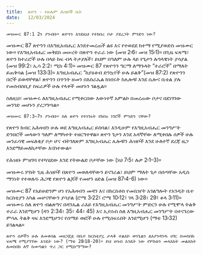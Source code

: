 ```yaml
---
title:  ጽዮን - የሁሉም ሕዝቦች ቤት
date:   12/03/2024
---
```


`መዝሙር 87:1 2ን ያንብቡ። ጽዮንን እንደዚህ የተከበረ ቦታ ያደረጋት ምንድን ነው?`

መዝሙር 87 ጽዮንን በእግዚአብሔር እንደተመረጠች ልዩ እና የተወደደ ከተማ የሚያወድስ መዝሙር ነው። የእግዚአብሔር መቅደስ መሠረት በጽዮን ተራራ ነው (መዝ 2፡6፣ መዝ 15፡1)። በጊዜ ፍጻሜ፣ ጽዮን ከተራሮች ሁሉ በላይ ከፍ ብላ ትታያለች፣ ይህም በዓለም ሁሉ ላይ የጌታን ሉዓላዊነት ያሳያል (መዝ 99:2፣ ኢሳ 2:2፣ ሚክ 4:1)። መዝሙር 87 የጽዮንን ግርማ ለማጉላት “ተራሮች” በማለት ይጠቅሳል (መዝ 133፡3)። እግዚአብሔር “ከያዕቆብ ድንኳኖች ሁሉ ይልቅ”(መዝ 87:2) የጽዮንን በሮች ይወዳቸዋል፤ ጽዮንን በጥንት ዘመን በእስራኤል ከነበሩት ከሌሎቹ እንደ ሴሎና ቤቴል ያሉ የመሰብሰቢያ ስፍራዎች ሁሉ የላቀች መሆኑን ገልጿል።

ስለዚህ፣ መዝሙሩ ለእግዚአብሔር የሚቀርበው እውነተኛ አምልኮ በመረጠው ቦታና በደነገገው መንገድ መሆኑን ያረጋግጣል።

`መዝሙር 87:3–7ን ያንብቡ። ስለ ጽዮን የተነገሩት የከበሩ ነገሮች ምንድን ናቸው?`

የጽዮን ክብር አሕዛብን ሁሉ ወደ እግዚአብሔር ይስባል፣ እንዲሁም የእግዚአብሔር መንግሥት ድንበሮች መላውን ዓለም ለማካተት ተዘርግተዋል። ጽዮን ጌታን እንደ አዳኛቸው ለሚቀበሉ ሰዎች ሁሉ መንፈሳዊ መፍለቂያ ቦታ ሆና ብትገለጽም እግዚአብሔር ሌሎቹን ሕዝቦች እንደ ሁለተኛ ደረጃ ዜጋ እንደማይመለከታቸው እናስተውል።

የሕዝቡ ምዝገባ የተካሄደው እንደ የትውልድ ቦታቸው ነው (ነህ 7፡5፣ ሉቃ 2፡1–3)።

መዝሙሩ ሦስት ጊዜ ሕዝቦች በጽዮን መወለዳቸውን ይናገራል፣ ይህም ማለት ጌታ በሰጣቸው አዲስ ማንነት የተወለዱ ሕጋዊ የጽዮን ልጆች የመሆን ዕድል (መዝ 87፡4-6) ነው።

መዝሙር 87 የአይሁድንም ሆነ የአሕዛብን መዳን እና በክርስቶስ የመቤዠት አገልግሎት የአንዲት ቤተ ክርስቲያን አካል መሆናቸውን ያሳያል (ሮሜ 3፡22፤ ሮሜ 10፡12፤ ገላ 3፡28፣ 29፤ ቆላ 3፡11)። መዝሙሩ ስለ ጽዮን ብልጽግና በዳንኤል ራእይ የእግዚአብሔር መንግሥት ምድርን ሁሉ የሚሞላ ትልቅ ተራራ እንደሚሆን (ዳን 2:34፣ 35፣ 44፣ 45) እና ኢየሱስ ስለ እግዚአብሔር መንግሥት በተናገረው ምሳሌ ትልቅ ዛፍ እንደሚሆንና የሰማይ ወፎች ሁሉ የሚሰፍሩበት እንደሚሆን (ማቴ 13፡32) ይገልጻል።

`ጽዮን ሰዎችን ሁሉ ለመቀበል መዘጋጀቷ በቤተ ክርስቲያኗ ታላቅ ተልእኮ ወንጌልን ለእያንዳንዱ ሀገር በመስበክ ፍጻሜ የሚያገኘው እንዴት ነው? (ማቴ 28፡18-20)። ይህ ሀሳብ እንዴት ነው የሦስቱን መላእክት መልእክት ለመስበክ ለኛ ከመጣልን ጥሪ ጋር የሚስማማው?`
